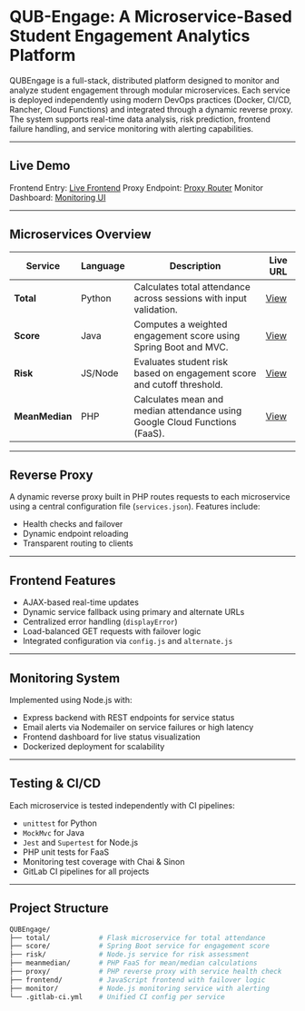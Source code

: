 # QUB-Engage: A Microservice-Based Student Engagement Analytics Platform

QUBEngage is a full-stack, distributed platform designed to monitor and analyze student engagement through modular microservices. Each service is deployed independently using modern DevOps practices (Docker, CI/CD, Rancher, Cloud Functions) and integrated through a dynamic reverse proxy. The system supports real-time data analysis, risk prediction, frontend failure handling, and service monitoring with alerting capabilities.

---

## Live Demo

Frontend Entry: [Live Frontend](http://qubengage-total.40381868.qpc.hal.davecutting.uk) 
Proxy Endpoint: [Proxy Router](http://qubengage-proxy.40381868.qpc.hal.davecutting.uk) 
Monitor Dashboard: [Monitoring UI](http://qubengage-monitor.40381868.qpc.hal.davecutting.uk/)

---

## Microservices Overview

| Service        | Language | Description                                                  | Live URL                                                     |
| -------------- | -------- | ------------------------------------------------------------ | ------------------------------------------------------------ |
| **Total**      | Python   | Calculates total attendance across sessions with input validation. | [View](http://qubengage-total.40381868.qpc.hal.davecutting.uk) |
| **Score**      | Java     | Computes a weighted engagement score using Spring Boot and MVC. | [View](http://qubengage-score.40381868.qpc.hal.davecutting.uk) |
| **Risk**       | JS/Node  | Evaluates student risk based on engagement score and cutoff threshold. | [View](http://qubengage-risk.40381868.qpc.hal.davecutting.uk) |
| **MeanMedian** | PHP      | Calculates mean and median attendance using Google Cloud Functions (FaaS). | [View](https://europe-west2-cloud-405120.cloudfunctions.net/qubengage-meanmedian) |

---

## Reverse Proxy

A dynamic reverse proxy built in PHP routes requests to each microservice using a central configuration file (`services.json`). Features include:

- Health checks and failover
- Dynamic endpoint reloading
- Transparent routing to clients

---

## Frontend Features

- AJAX-based real-time updates
- Dynamic service fallback using primary and alternate URLs
- Centralized error handling (`displayError`)
- Load-balanced GET requests with failover logic
- Integrated configuration via `config.js` and `alternate.js`

---

## Monitoring System

Implemented using Node.js with:

- Express backend with REST endpoints for service status
- Email alerts via Nodemailer on service failures or high latency
- Frontend dashboard for live status visualization
- Dockerized deployment for scalability

---

## Testing & CI/CD

Each microservice is tested independently with CI pipelines:

- `unittest` for Python
- `MockMvc` for Java
- `Jest` and `Supertest` for Node.js
- PHP unit tests for FaaS
- Monitoring test coverage with Chai & Sinon
- GitLab CI pipelines for all projects

---

## Project Structure

```bash
QUBEngage/
├── total/            # Flask microservice for total attendance
├── score/            # Spring Boot service for engagement score
├── risk/             # Node.js service for risk assessment
├── meanmedian/       # PHP FaaS for mean/median calculations
├── proxy/            # PHP reverse proxy with service health check
├── frontend/         # JavaScript frontend with failover logic
├── monitor/          # Node.js monitoring service with alerting
└── .gitlab-ci.yml    # Unified CI config per service